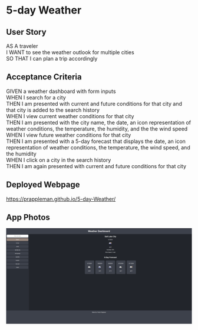 # 5-day Weather

## User Story
AS A traveler
<br>
I WANT to see the weather outlook for multiple cities
<br>
SO THAT I can plan a trip accordingly

## Acceptance Criteria
GIVEN a weather dashboard with form inputs
<br>
WHEN I search for a city
<br>
THEN I am presented with current and future conditions for that city and that city is added to the search history
<br>
WHEN I view current weather conditions for that city
<br>
THEN I am presented with the city name, the date, an icon representation of weather conditions, the temperature, the humidity, and the the wind speed
<br>
WHEN I view future weather conditions for that city
<br>
THEN I am presented with a 5-day forecast that displays the date, an icon representation of weather conditions, the temperature, the wind speed, and the humidity
<br>
WHEN I click on a city in the search history
<br>
THEN I am again presented with current and future conditions for that city

## Deployed Webpage

https://prappleman.github.io/5-day-Weather/

## App Photos

<img src="assets/images/weatherapp.png" title="weather dashboard">
